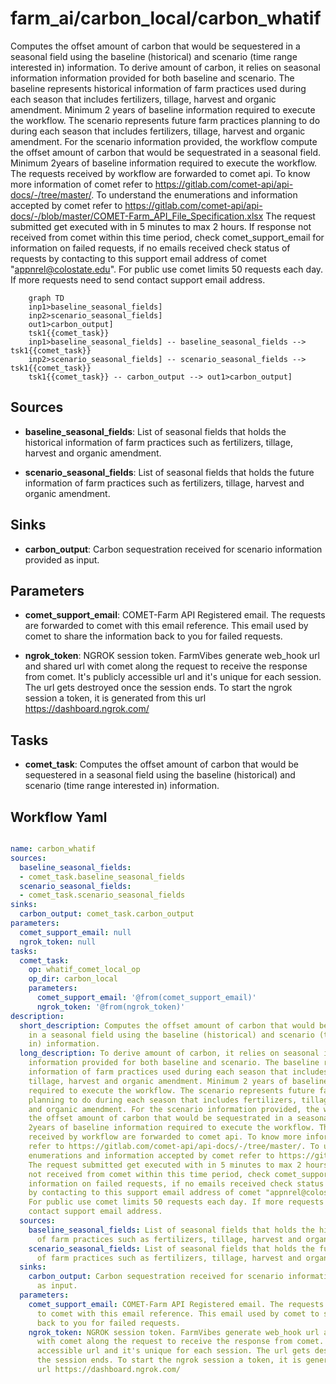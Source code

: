 # farm_ai/carbon_local/carbon_whatif

Computes the offset amount of carbon that would be sequestered in a seasonal field using the baseline (historical) and scenario (time range interested in) information. To derive amount of carbon, it relies on seasonal information information provided for both baseline and scenario. The baseline represents historical information of farm practices used during each season that includes fertilizers, tillage, harvest and organic amendment. Minimum 2 years of baseline information required to execute the workflow. The scenario represents future farm practices planning to do during each season that includes fertilizers, tillage, harvest and organic amendment. For the scenario information provided, the workflow compute the offset amount of carbon that would be sequestrated in a seasonal field. Minimum 2years of baseline information required to execute the workflow. The requests received by workflow are forwarded to comet api. To know more information of comet refer to https://gitlab.com/comet-api/api-docs/-/tree/master/. To understand the enumerations and information accepted by comet refer to https://gitlab.com/comet-api/api-docs/-/blob/master/COMET-Farm_API_File_Specification.xlsx The request submitted get executed with in 5 minutes to max 2 hours. If response not received from comet within this time period, check comet_support_email for information on failed requests, if no emails received check status of requests by contacting to this support email address of comet "appnrel@colostate.edu". For public use comet limits 50 requests each day. If more requests need to send contact support email address.

```{mermaid}
    graph TD
    inp1>baseline_seasonal_fields]
    inp2>scenario_seasonal_fields]
    out1>carbon_output]
    tsk1{{comet_task}}
    inp1>baseline_seasonal_fields] -- baseline_seasonal_fields --> tsk1{{comet_task}}
    inp2>scenario_seasonal_fields] -- scenario_seasonal_fields --> tsk1{{comet_task}}
    tsk1{{comet_task}} -- carbon_output --> out1>carbon_output]
```

## Sources

- **baseline_seasonal_fields**: List of seasonal fields that holds the historical information of farm practices such as fertilizers, tillage, harvest and organic amendment.

- **scenario_seasonal_fields**: List of seasonal fields that holds the future information of farm practices such as fertilizers, tillage, harvest and organic amendment.

## Sinks

- **carbon_output**: Carbon sequestration received for scenario information provided as input.

## Parameters

- **comet_support_email**: COMET-Farm API Registered email. The requests are forwarded to comet with this email reference. This email used by comet to share the information back to you for failed requests.

- **ngrok_token**: NGROK session token. FarmVibes generate web_hook url and shared url with comet along the request to receive the response from comet. It's publicly accessible url and it's unique for each session. The url gets destroyed once the session ends. To start the ngrok session a token, it is generated from this url https://dashboard.ngrok.com/

## Tasks

- **comet_task**: Computes the offset amount of carbon that would be sequestered in a seasonal field using the baseline (historical) and scenario (time range interested in) information.

## Workflow Yaml

```yaml

name: carbon_whatif
sources:
  baseline_seasonal_fields:
  - comet_task.baseline_seasonal_fields
  scenario_seasonal_fields:
  - comet_task.scenario_seasonal_fields
sinks:
  carbon_output: comet_task.carbon_output
parameters:
  comet_support_email: null
  ngrok_token: null
tasks:
  comet_task:
    op: whatif_comet_local_op
    op_dir: carbon_local
    parameters:
      comet_support_email: '@from(comet_support_email)'
      ngrok_token: '@from(ngrok_token)'
description:
  short_description: Computes the offset amount of carbon that would be sequestered
    in a seasonal field using the baseline (historical) and scenario (time range interested
    in) information.
  long_description: To derive amount of carbon, it relies on seasonal information
    information provided for both baseline and scenario. The baseline represents historical
    information of farm practices used during each season that includes fertilizers,
    tillage, harvest and organic amendment. Minimum 2 years of baseline information
    required to execute the workflow. The scenario represents future farm practices
    planning to do during each season that includes fertilizers, tillage, harvest
    and organic amendment. For the scenario information provided, the workflow compute
    the offset amount of carbon that would be sequestrated in a seasonal field. Minimum
    2years of baseline information required to execute the workflow. The requests
    received by workflow are forwarded to comet api. To know more information of comet
    refer to https://gitlab.com/comet-api/api-docs/-/tree/master/. To understand the
    enumerations and information accepted by comet refer to https://gitlab.com/comet-api/api-docs/-/blob/master/COMET-Farm_API_File_Specification.xlsx
    The request submitted get executed with in 5 minutes to max 2 hours. If response
    not received from comet within this time period, check comet_support_email for
    information on failed requests, if no emails received check status of requests
    by contacting to this support email address of comet "appnrel@colostate.edu".
    For public use comet limits 50 requests each day. If more requests need to send
    contact support email address.
  sources:
    baseline_seasonal_fields: List of seasonal fields that holds the historical information
      of farm practices such as fertilizers, tillage, harvest and organic amendment.
    scenario_seasonal_fields: List of seasonal fields that holds the future information
      of farm practices such as fertilizers, tillage, harvest and organic amendment.
  sinks:
    carbon_output: Carbon sequestration received for scenario information provided
      as input.
  parameters:
    comet_support_email: COMET-Farm API Registered email. The requests are forwarded
      to comet with this email reference. This email used by comet to share the information
      back to you for failed requests.
    ngrok_token: NGROK session token. FarmVibes generate web_hook url and shared url
      with comet along the request to receive the response from comet. It's publicly
      accessible url and it's unique for each session. The url gets destroyed once
      the session ends. To start the ngrok session a token, it is generated from this
      url https://dashboard.ngrok.com/


```